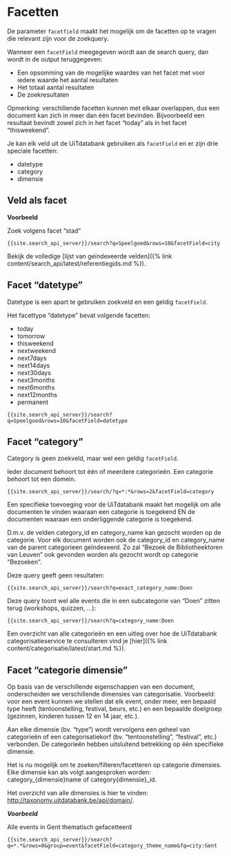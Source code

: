 ---
---

# Facetten

De parameter ```facetfield``` maakt het mogelijk om de facetten op te vragen die relevant zijn voor de zoekquery.

Wanneer een ```facetField``` meegegeven wordt aan de search query, dan wordt in de output teruggegeven:

* Een opsomming van de mogelijke waardes van het facet met voor iedere waarde het aantal resultaten
* Het totaal aantal resultaten
* De zoekresultaten

Opmerking: verschillende facetten kunnen met elkaar overlappen, dus een document kan zich in meer dan één facet bevinden. Bijvoorbeeld een resultaat bevindt zowel zich in het facet “today” als in het facet “thisweekend”.

Je kan elk veld uit de UiTdatabank gebruiken als ```facetField``` en er zijn drie speciale facetten:

- datetype
- category
- dimensie

## Veld als facet

**Voorbeeld**

Zoek volgens facet “stad”

```
{{site.search_api_server}}/search?q=Speelgoed&rows=10&facetField=city
```

Bekijk de volledige [lijst van geïndexeerde velden]({% link content/search_api/latest/referentiegids.md %}).

## Facet “datetype”

Datetype is een apart te gebruiken zoekveld en een geldig ```facetField```.

Het facettype “datetype” bevat volgende facetten:
- today
- tomorrow
- thisweekend
- nextweekend
- next7days
- next14days
- next30days
- next3months
- next6months
- next12months
- permanent

```
{{site.search_api_server}}/search?q=Speelgoed&rows=10&facetField=datetype
```


## Facet “category”

Category is geen zoekveld, maar wel een geldig ```facetField```.

Ieder document behoort tot één of meerdere categorieën. Een categorie behoort tot een domein.

```
{{site.search_api_server}}/search/?q=*:*&rows=2&facetField=category
```

Een specifieke toevoeging voor de UiTdatabank maakt het mogelijk om alle documenten te vinden waaraan een categorie is toegekend EN de documenten waaraan een onderliggende categorie is toegekend.

D.m.v. de velden category_id en category_name kan gezocht worden op de categorie. Voor elk document worden ook de category_id en category_name van de parent categorieen geïndexeerd. Zo zal “Bezoek de Bibliotheektoren van Leuven” ook gevonden worden als gezocht wordt op categorie “Bezoeken”.

Deze query geeft geen resultaten:

```
{{site.search_api_server}}/search?q=exact_category_name:Doen
```

Deze query toont wel alle events die in een subcategorie van “Doen” zitten terug (workshops, quizzen, …):

```
{{site.search_api_server}}/search?q=category_name:Doen
```

Een overzicht van alle categorieën en een uitleg over hoe de UiTdatabank categorisatieservice te consulteren vind je [hier]({% link content/categorisatie/latest/start.md %}).

## Facet “categorie dimensie”

Op basis van de verschillende eigenschappen van een document, onderscheiden we verschillende dimensies van categorisatie. Voorbeeld: voor een event kunnen we stellen dat elk event, onder meer, een bepaald type heeft (tentoonstelling, festival, beurs, etc.) en een bepaalde doelgroep (gezinnen, kinderen tussen 12 en 14 jaar, etc.).

Aan elke dimensie (bv. “type”) wordt vervolgens een geheel van categorieën of een categorisatiekorf (bv. “tentoonstelling”, “festival”, etc.) verbonden. De categorieën hebben uitsluitend betrekking op één specifieke dimensie.

Het is nu mogelijk om te zoeken/filteren/facetteren op categorie dimensies. Elke dimensie kan als volgt aangesproken worden: category_{dimensie}name of category{dimensie}_id.

Het overzicht van alle dimensies is hier te vinden: http://taxonomy.uitdatabank.be/api/domain/.

***Voorbeeld***

Alle events in Gent thematisch gefacetteerd

```
{{site.search_api_server}}/search?q=*.*&rows=0&group=event&facetField=category_theme_name&fq=city:Gent
```
